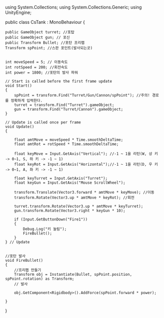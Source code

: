 using System.Collections;
using System.Collections.Generic;
using UnityEngine;

public class CsTank : MonoBehaviour
{

    public GameObject turret; //포탑
    public GameObject gun; // 포신
    public Transform Bullet; //포탄 프리팹
    Transform spPoint; //스판 포인트(발사되는곳)
    

    int moveSpeed = 5; // 이동속도
    int rotSpeed = 200; //회전속도
    int power = 1800; //포탄의 발사 파워

    // Start is called before the first frame update
    void Start()
    {
        spPoint = transform.Find("Turret/Gun/Cannon/spPoint"); //주의! 경로를 정확하게 입력한다.
        turret = transform.Find("Turret").gameObject;
        gun = transform.Find("Turret/Cannon").gameObject;
    }

    // Update is called once per frame
    void Update()
    {

        float amtMove = moveSpeed * Time.smoothDeltaTime;
        float amtRot = rotSpeed * Time.smoothDeltaTime;

        float keyMove = Input.GetAxis("Vertical"); //-1 ~ 1을 리턴(W, 상 키 -> 0~1, S, 하 키 -> -1 ~ 1)
        float keyRot = Input.GetAxis("Horizontal");//-1 ~ 1을 리턴(D, 우 키 -> 0~1, A, 좌 키 -> -1 ~ 1)

        float keyTurret = Input.GetAxis("Turret");
        float keyGun = Input.GetAxis("Mouse ScrollWheel");

        transform.Translate(Vector3.forward * amtMove * keyMove); //이동
        transform.Rotate(Vector3.up * amtMove * keyRot); //회전

        turret.transform.Rotate(Vector3.up * amtMove * keyTurret);
        gun.transform.Rotate(Vector3.right * keyGun * 10);

        if (Input.GetButtonDown("Fire1"))
        {
            Debug.Log("키 눌림");
            FireBullet();
        }
    } // Update


    //포탄 발사
    void FireBullet()
    {   
        //프리팹 만들기
        Transform obj = Instantiate(Bullet, spPoint.position, spPoint.rotation) as Transform;
        // 발사
       
        obj.GetComponent<Rigidbody>().AddForce(spPoint.forward * power);

    }
}


